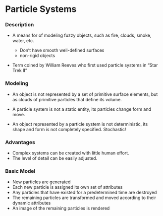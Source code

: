 # Particle Systems

### Description
 * A means for of modeling fuzzy objects, such as fire,
clouds, smoke, water, etc.
    - Don’t have smooth well-defined surfaces
    - non-rigid objects

 * Term coined by William Reeves who first used particle
systems in “Star Trek II”

### Modeling
* An object is not represented by a set of
primitive surface elements, but as clouds of
primitive particles that define its volume.

* A particle system is not a static entity, its
particles change form and move.

* An object represented by a particle system is
not deterministic, its shape and form is not
completely specified. Stochastic!

### Advantages
* Complex systems can be created with little human effort.
* The level of detail can be easily adjusted.

### Basic Model
* New particles are generated
* Each new particle is assigned its own set of attributes
* Any particles that have existed for a predetermined time are
destroyed
* The remaining particles are transformed and moved according
to their dynamic attributes
* An image of the remaining particles is rendered
